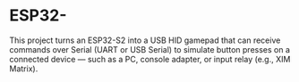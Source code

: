 # ESP32-
This project turns an ESP32-S2 into a USB HID gamepad that can receive commands over Serial (UART or USB Serial) to simulate button presses on a connected device — such as a PC, console adapter, or input relay (e.g., XIM Matrix).
